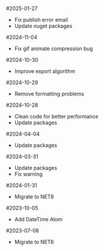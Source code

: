 #2025-01-27
- Fix publish error email
- Update nuget packages

#2024-11-04
- Fix gif animate compression bug

#2024-10-30
- Improve export algorithm

#2024-10-29
- Remove formatting problems

#2024-10-28
- Clean code for better performance
- Update packages

#2024-04-04
- Update packages

#2024-03-31
- Update packages
- Fix warning

#2024-01-31
- Migrate to NET8

#2023-10-05
- Add DateTime Atom

#2023-07-08
- Migrate to NET6